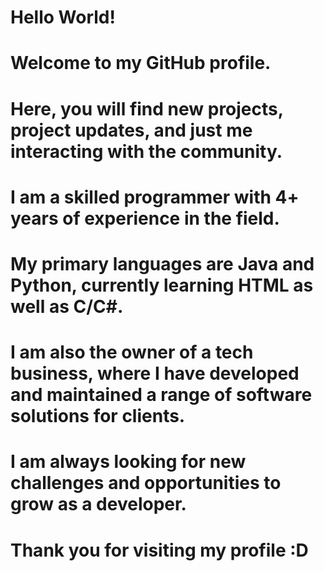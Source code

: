 # Hello World!
# Welcome to my GitHub profile. 
# Here, you will find new projects, project updates, and just me interacting with the community.
# I am a skilled programmer with 4+ years of experience in the field. 
# My primary languages are Java and Python, currently learning HTML as well as C/C#. 
# I am also the owner of a tech business, where I have developed and maintained a range of software solutions for clients. 
# I am always looking for new challenges and opportunities to grow as a developer. 

# Thank you for visiting my profile :D
